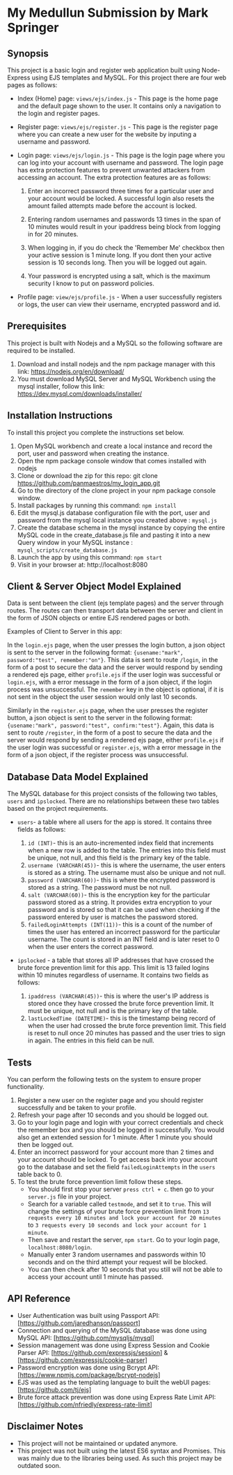 # My Medullun Submission by Mark Springer

## Synopsis

This project is a basic login and register web application built using Node-Express using EJS templates and MySQL. For this project there are four web pages as follows:

* Index (Home) page: `views/ejs/index.js` - This page is the home page and the default page shown to the user. It contains only a navigation to the login and register pages.
* Register page: `views/ejs/register.js` - This page is the register page where you can create a new user for the website by inputing a username and password.
* Login page: `views/ejs/login.js` - This page is the login page where you can log into your account with username and password. The login page has extra protection features to prevent unwanted attackers from accessing an account. The extra protection features are as follows:

    1. Enter an incorrect password three times for a particular user and your account would be locked. A successful login also resets the amount failed attempts made before the account is locked.

    2. Entering random usernames and passwords 13 times in the span of 10 minutes would result in your ipaddress being block from logging in for 20 minutes.

    3. When logging in, if you do check the 'Remember Me' checkbox then your active session is 1 minute long. If you dont then your active session is 10 seconds long. Then you will be logged out again.

    4. Your password is encrypted using a salt, which is the maximum security I know to put on password policies.

* Profile page: `view/ejs/profile.js` - When a user successfully registers or logs, the user can view their username, encrypted password and id.

## Prerequisites

This project is built with Nodejs and a MySQL so the following software are required to be installed.

1. Download and install nodejs and the npm package manager with this link: https://nodejs.org/en/download/
2. You must download MySQL Server and MySQL Workbench using the mysql installer, follow this link: https://dev.mysql.com/downloads/installer/

## Installation Instructions

To install this project you complete the instructions set below.

1. Open MySQL workbench and create a local instance and record the port, user and password when creating the instance.
2. Open the npm package console window that comes installed with nodejs
3. Clone  or download the zip for this repo: git clone https://github.com/panmaestros/my_login_app.git
4. Go to the directory of the clone project in your npm package console window.
5. Install packages by running this command: `npm install`
6. Edit the mysql.js database configuration file with the port, user and password from the mysql local instance you created above : `mysql.js`
7. Create the database schema in the mysql instance by copying the entire MySQL code in the create_database.js file and pasting it into a new Query window in your MySQL instance : `mysql_scripts/create_database.js`
8. Launch the app by using this command: `npm start`
9. Visit in your browser at: http://localhost:8080

## Client & Server Object Model Explained

Data is sent between the client (ejs template pages) and the server through routes. The routes can then transport data between the server and client in the form of JSON objects or entire EJS rendered pages or both.

Examples of Client to Server in this app:

In the `login.ejs` page, when the user presses the login button, a json object is sent to the server in the following format:
`{usename:"mark", password:"test", remember:"on"}`. This data is sent to route `/login`, in the form of a post to secure the data and the server would respond by sending a rendered ejs page, either `profile.ejs` if the user login was successful or `login.ejs`, with a error message in the form of a json object, if the login process was unsuccessful. The `remember` key in the object is optional, if it is not sent in the object the user session would only last 10 seconds.

Similarly in the `register.ejs` page, when the user presses the register button, a json object is sent to the server in the following format:
`{usename:"mark", password:"test", confirm:"test"}`. Again, this data is sent to route `/register`, in the form of a post to secure the data and the server would respond by sending a rendered ejs page, either  `profile.ejs` if the user login was successful or `register.ejs`, with a error message in the form of a json object, if the register process was unsuccessful.


## Database Data Model Explained

The MySQL database for this project consists of the following two tables, `users` and `ipslocked`. There are no relationships between these two tables based on the project requirements.

* `users`- a table where all users for the app is stored. It contains three fields as follows:
  1. `id (INT)`- this is an auto-incremented index field that increments when a new row is added to the table. The entries into this field must be unique, not null, and this field is the primary key of the table.
  2. `username (VARCHAR(45))`- this is where the username, the user enters is stored as a string. The username must also be unique and not null.
  3. `password (VARCHAR(60))`- this is where the encrypted password is stored as a string. The password must be not null.
  4. `salt (VARCHAR(60))`- this is the encryption key for the particular password stored as a string. It  provides extra encryption to your password and is stored so that it can be used when checking if the password entered by user is matches the password stored.
  5. `failedLoginAttempts (INT(11))`- this is a count of the number of times the user has entered an incorrect password for the particular username. The count is stored in an INT field and is later reset to 0 when the user enters the correct password.

* `ipslocked` - a table that stores all IP addresses that have crossed the brute force prevention limit for this app. This limit is 13 failed logins within 10 minutes regardless of username. It contains two fields as follows:
  1. `ipaddress (VARCHAR(45))`- this is where the user's IP address is stored once they have crossed the brute force prevention limit. It must be unique, not null and is the primary key of the table.
  2. `lastLockedTime (DATETIME)`- this is the timestamp being record of when the user had crossed the brute force prevention limit. This field is reset to null once 20 minutes has passed and the user tries to sign in again. The entries in this field can be null.


## Tests
You can perform the following tests on the system to ensure proper functionality.

1. Register a new user on the register page and you should register successfully and be taken to your profile.
2. Refresh your page after 10 seconds and you should be logged out.
3. Go to your login page and login with your correct credentials and check the remember box and you should be logged in successfully. You would also get an extended session for 1 minute. After 1 minute you should then be logged out.
4. Enter an incorrect password for your account more than 2 times and your account should be locked. To get access back into your account go to the database and set the field `failedLoginAttempts` in the `users` table back to 0.
5. To test the brute force prevention limit follow these steps.
    * You should first stop your server `press ctrl + c`. then go to your `server.js` file in your project.
    * Search for a variable called `testmode`, and set it to `true`. This will change the settings of your brute force prevention limit from `13 requests every 10 minutes and lock your account for 20 minutes` to `3 requests every 10 seconds and lock your account for 1 minute`.
    * Then save and restart the server, `npm start`. Go to your login page, `localhost:8080/login`.
    * Manually enter 3 random usernames and passwords within 10 seconds and on the third attempt your request will be blocked.
    * You can then check after 10 seconds that you still will not be able to access your account until 1 minute has passed.




## API Reference

* User Authentication was built using Passport API:[https://github.com/jaredhanson/passport]
* Connection and querying of the MySQL database was done using MySQL API: [https://github.com/mysqljs/mysql]
* Session management was done using Express Session and Cookie Parser API: [https://github.com/expressjs/session] & [https://github.com/expressjs/cookie-parser]
* Password encryption was done using Bcrypt API: [https://www.npmjs.com/package/bcrypt-nodejs]
* EJS was used as the templating language to built the webUI pages: [https://github.com/tj/ejs]
* Brute force attack prevention was done using Express Rate Limit API: [https://github.com/nfriedly/express-rate-limit]

## Disclaimer Notes

* This project will not be maintained or updated anymore.
* This project was not built using the latest ES6 syntax and Promises. This was mainly due to the libraries being used. As such this project may be outdated soon.

